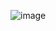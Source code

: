 ![image](https://github.com/newausrob/newausrob/assets/158783828/45e78d3b-4c41-4459-bd82-fee430d6d81f)

